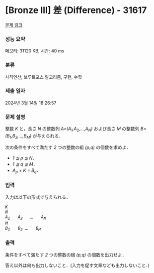 # [Bronze III] 差 (Difference) - 31617 

[문제 링크](https://www.acmicpc.net/problem/31617) 

### 성능 요약

메모리: 31120 KB, 시간: 40 ms

### 분류

사칙연산, 브루트포스 알고리즘, 구현, 수학

### 제출 일자

2024년 3월 14일 18:26:57

### 문제 설명

<p>整数 <var>K</var> と，長さ <var>N</var> の整数列 <var>A=(A<sub>1</sub>,A<sub>2</sub>,…,A<sub>N</sub>)</var> および長さ <var>M</var> の整数列 <var>B=(B<sub>1</sub>,B<sub>2</sub>,…,B<sub>M</sub>)</var> が与えられる．</p>

<p>次の条件をすべて満たす <var>2</var> つの整数の組 <var>(p,q)</var> の個数を求めよ．</p>

<ul>
	<li><var>1 ≦ p ≦ N</var>．</li>
	<li><var>1 ≦ q ≦ M</var>．</li>
	<li><var>A<sub>p</sub> + K = B<sub>q</sub></var>．</li>
</ul>

### 입력 

 <p>入力は以下の形式で与えられる．</p>

<pre><var>K</var>
<var>N</var>
<var>A<sub>1</sub></var>   <var>A<sub>2</sub></var>   <var>…</var>   <var>A<sub>N</sub></var>
<var>M</var>
<var>B<sub>1</sub></var>   <var>B<sub>2</sub></var> <var>…</var>   <var>B<sub>M</sub></var></pre>

### 출력 

 <p>条件をすべて満たす <var>2</var> つの整数の組 <var>(p,q)</var> の個数を出力せよ．</p>

<p>答え以外は何も出力しないこと．(入力を促す文章なども出力しないこと．)</p>

